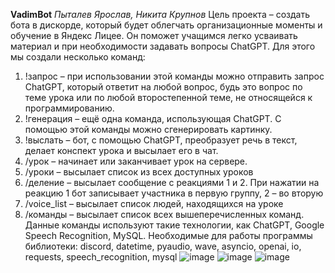 **VadimBot**
_Пыталев Ярослав, Никита Крупнов_
Цель проекта – создать бота в дискорде, который будет облегчать организационные моменты и обучение в Яндекс Лицее. Он поможет учащимся легко усваивать материал и при необходимости задавать вопросы ChatGPT.
Для этого мы создали несколько команд:
1.	!запрос – при использовании этой команды можно отправить запрос ChatGPT, который ответит на любой вопрос, будь это вопрос по теме урока или по любой второстепенной теме, не относящейся к программированию.
2.	!генерация – ещё одна команда, использующая ChatGPT. С помощью этой команды можно сгенерировать картинку.
3.	!выслать – бот, с помощью ChatGPT, преобразует речь в текст, делает конспект урока и высылает его в чат.
4.	/урок – начинает или заканчивает урок на сервере.
5.	/уроки – высылает список из всех доступных уроков
6.	/деление – высылает сообщение с реакциями 1 и 2. При нажатии на реакцию 1 бот записывает участника в первую группу, 2 – во вторую
7.	/voice_list – высылает список людей, находящихся на уроке
8.	/команды – высылает список всех вышеперечисленных команд.
Данные команды используют такие технологии, как ChatGPT, Google Speech Recognition, MySQL. Необходимые для работы программы библиотеки:
discord, datetime, pyaudio, wave, asyncio, openai, io, requests, speech_recognition, mysql
![image](https://github.com/yaroslavvvpy/VadimBot/assets/132778867/a3804ac8-06c9-4729-8aa9-1779e30dee7a)
![image](https://github.com/yaroslavvvpy/VadimBot/assets/132778867/007005f0-1302-4fd1-995d-02e851dde125)
![image](https://github.com/yaroslavvvpy/VadimBot/assets/132778867/4ece8649-fbd3-4663-9a98-b8a2c13b8985)
